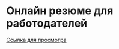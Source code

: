 # Онлайн резюме для работодателей

<a href="https://fapmit.github.io/resume/" target="_blank" >
   Ссылка для просмотра
</a>
